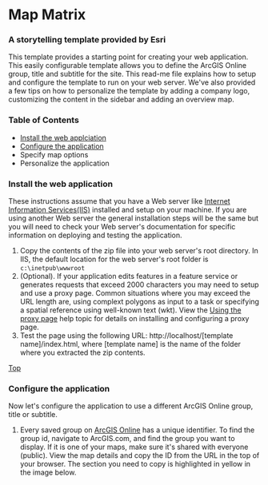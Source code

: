 # <a id="top"></a> Map Matrix

### A storytelling template provided by Esri


This template provides a starting point for creating your web application. This easily configurable template allows you to define the ArcGIS Online group, title and subtitle for the site. This read-me file explains how to setup and configure the template to run on your web server. We've also provided a few tips on how to personalize the template by adding a company logo, customizing the content in the sidebar and adding an overview map.


### Table of Contents

- [Install the web applciation](#installIIS)
- [Configure the application](#config)
- Specify map options
- Personalize the application


### <a id="installIIS"></a> Install the web application

These instructions assume that you have a Web server like [Internet Information Services(IIS)](http://www.iis.net/) installed and setup on your machine. If you are using another Web server the general installation steps will be the same but you will need to check your Web server's documentation for specific information on deploying and testing the application.

1. Copy the contents of the zip file into your web server's root directory. In IIS, the default location for the web server's root folder is `c:\inetpub\wwwroot`
2. (Optional). If your application edits features in a feature service or generates requests that exceed 2000 characters you may need to setup and use a proxy page. Common situations where you may exceed the URL length are, using complext polygons as input to a task or specifying a spatial reference using well-known text (wkt). View the [Using the proxy page](http://help.arcgis.com/EN/webapi/javascript/arcgis/help/jshelp_start.htm#jshelp/ags_proxy.htm) help topic for details on installing and configuring a proxy page.
3. Test the page using the following URL: http://localhost/[template name]/index.html, where [template name] is the name of the folder where you extracted the zip contents.

[Top](#top)


### <a id="config"></a> Configure the application

Now let's configure the application to use a different ArcGIS Online group, title or subtitle.

1. Every saved group on [ArcGIS Online](http://www.arcgis.com) has a unique identifier. To find the group id, navigate to ArcGIS.com, and find the group you want to display. If it is one of your maps, make sure it's shared with everyone (public). View the map details and copy the ID from the URL in the top of your browser. The section you need to copy is highlighted in yellow in the image below.